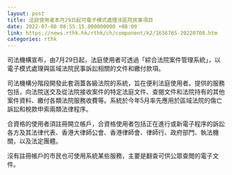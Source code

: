 ```yaml
---
layout: post
title: 法庭使用者本月29日起可電子模式處理涉區院民事項目
date: 2022-07-08 08:55:15.000000000 +08:00
link: https://news.rthk.hk/rthk/ch/component/k2/1656765-20220708.htm
categories: rthk
---
```


司法機構宣布，由7月29日起，法庭使用者可透過「綜合法院案件管理系統」，以電子模式處理與區域法院民事訴訟相關的文件和繳付款項。

司法機構分階段開發此套涵蓋各級法院的系統，旨在便利法庭使用者。提供的服務包括，向法院送交及從法院接收案件的特定法庭文件、查閱文件和法院持有的其他案件資料、繳付各類法院服務收費等。系統於今年5月率先應用於區域法院的傷亡訴訟和稅款申索兩類法律程序。

合資格的使用者須註冊開立帳戶，合資格使用者包括正在進行或新電子程序的訴訟各方及其法律代表、香港大律師公會、香港律師會、律師行、政府部門、執法機關，以及法定團體。

沒有註冊帳戶的市民也可使用系統某些服務，主要是翻查可供公眾查閲的電子文件。
